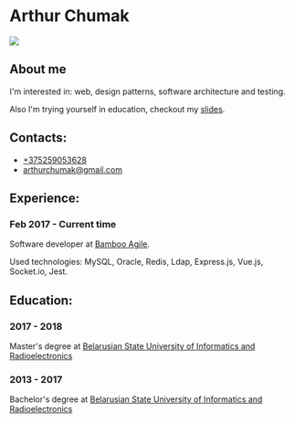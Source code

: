 # Arthur Chumak

![](https://avatars3.githubusercontent.com/u/8324045?s=300)

## About me

I'm interested in: web, design patterns, software architecture and testing.

Also I'm trying yourself in education, checkout my [slides](https://arthurchumak.github.io/slides/).

## Contacts:
- [+375259053628](tel:+375259053628)
- [arthurchumak@gmail.com](mailto:arthurchumak@gmail.com)

## Experience:

### Feb 2017 - Current time

Software developer at [Bamboo Agile](https://bambooagile.eu).

Used technologies: MySQL, Oracle, Redis, Ldap, Express.js, Vue.js, Socket.io, Jest.

## Education:

### 2017 - 2018

Мaster's degree at [Belarusian State University of Informatics and Radioelectronics](https://www.bsuir.by)


### 2013 - 2017

Bachelor's degree at [Belarusian State University of Informatics and Radioelectronics](https://www.bsuir.by)
